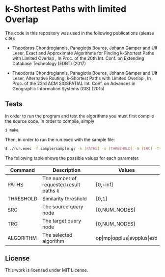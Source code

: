 # k-Shortest Paths with limited Overlap

The code in this repository was used in the following publications (please cite):

- Theodoros Chondrogiannis, Panagiotis Bouros, Johann Gamper and Ulf Leser,
Exact and Approximate Algorithms for Finding k-Shortest Paths with Limited Overlap ,
In Proc. of the 20th Int. Conf. on Extending Database Technology (EDBT) (2017) 

- Theodoros Chondrogiannis, Panagiotis Bouros, Johann Gamper and Ulf Leser,
Alternative Routing: k-Shortest Paths with Limited Overlap ,
In Proc. of the 23rd ACM SIGSPATIAL Int. Conf. on Advances in Geographic Information Systems (GIS) (2015)

## Tests

In order to run the program and test the algorithms you must first compile the source code. In order to compile, simply

```sh
$ make
```

Then, in order to run the run.exec with the sample file:

```sh
$ ./run.exec -f sample/sample.gr -k [PATHS] -s [THRESHOLD] -S [SRC] -T [TRG] -a [ALGORITHM]
```
The following table shows the possible values for each parameter.

| Command | Description | Values |
| --- | --- | --- |
| PATHS | The number of requested result paths k | [0,+inf] |
| THRESHOLD | Similarity threshold | [0,1] |
| SRC | The source query node | [0,NUM_NODES] |
| TRG | The target query node | [0,NUM_NODES] |
| ALGORITHM | The selected algorithm | op\|mp\|opplus\|svpplus\|esx |

## License

This work is licensed under MIT License.
